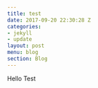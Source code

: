 ```yaml
---
title: test
date: 2017-09-20 22:30:28 Z
categories:
- jekyll
- update
layout: post
menu: blog
section: Blog
---
```


Hello Test
